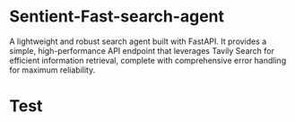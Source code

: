 # Sentient-Fast-search-agent
 A lightweight and robust search agent built with FastAPI. It provides a simple,   high-performance API endpoint that leverages Tavily Search for efficient information   retrieval, complete with comprehensive error handling for maximum reliability.
# Test
